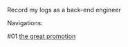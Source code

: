 Record my logs as a back-end engineer

Navigations:

#01 [the great promotion](./TheGreatPromotion.md)



